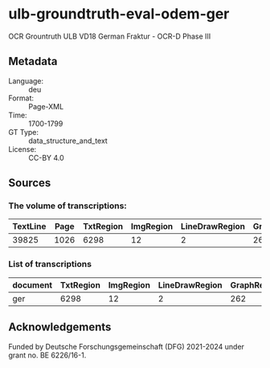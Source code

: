 <div>
   <h1 id="title">ulb-groundtruth-eval-odem-ger</h1>
   <p id="paragraph">OCR Grountruth ULB VD18 German Fraktur - OCR-D Phase III </p>
   <h2>Metadata</h2>
   <dl class="grid">
      <dt id="Language">Language:</dt>
      <dd>deu</dd>
      <dt id="Format">Format:</dt>
      <dd>Page-XML</dd>
      <dt id="Time">Time:</dt>
      <dd>1700-1799</dd>
      <dt id="GTT">GT Type:</dt>
      <dd>data_structure_and_text</dd>
      <dt id="License">License:</dt>
      <dd>CC-BY 4.0</dd>
   </dl>
   <h2>Sources</h2>
   <h3>The volume of transcriptions:</h3>
   <table id="table_id">
      <thead>
         <tr>
            <th>TextLine</th>
            <th>Page</th>
            <th>TxtRegion</th>
            <th>ImgRegion</th>
            <th>LineDrawRegion</th>
            <th>GraphRegion</th>
            <th>TabRegion</th>
            <th>SepRegion</th>
            <th>MathRegion</th>
            <th>MusicRegion</th>
            <th>NoiseRegion</th>
         </tr>
      </thead>
      <tbody>
         <tr>
            <td>39825</td>
            <td>1026</td>
            <td>6298</td>
            <td>12</td>
            <td>2</td>
            <td>262</td>
            <td>8</td>
            <td>51</td>
            <td>20</td>
            <td>6</td>
            <td>41</td>
         </tr>
      </tbody>
   </table>
   <div id="transcriptions">
      <h3>List of transcriptions</h3>
      <div>
         <table id="table_id" class="display">
            <thead>
               <tr>
                  <th>document</th>
                  <th>TxtRegion</th>
                  <th>ImgRegion</th>
                  <th>LineDrawRegion</th>
                  <th>GraphRegion</th>
                  <th>TabRegion</th>
                  <th>ChartRegion</th>
                  <th>SepRegion</th>
                  <th>MathRegion</th>
                  <th>ChemRegion</th>
                  <th>MusicRegion</th>
                  <th>AdRegion</th>
                  <th>NoiseRegion</th>
                  <th>UnkownRegion</th>
                  <th>CustomRegion</th>
                  <th>TextLine</th>
                  <th>Page</th>
               </tr>
            </thead>
            <tbody>
               <tr>
                  <td>ger</td>
                  <td>6298</td>
                  <td>12</td>
                  <td>2</td>
                  <td>262</td>
                  <td>8</td>
                  <td/>
                  <td>51</td>
                  <td>20</td>
                  <td/>
                  <td>6</td>
                  <td/>
                  <td>41</td>
                  <td/>
                  <td/>
                  <td>39825</td>
                  <td>1026</td>
               </tr>
            </tbody>
         </table>
      </div>
   </div>
   <div id="extent">
      <h2>Acknowledgements</h2>
      <p>Funded by Deutsche Forschungsgemeinschaft (DFG) 2021-2024 under grant no. BE 6226/16-1.</p>
   </div>
</div>
